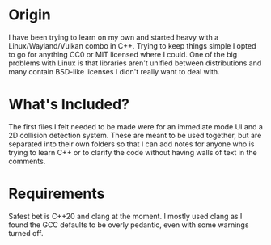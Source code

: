 # Origin
  I have been trying to learn on my own and started heavy with a Linux/Wayland/Vulkan combo in C++.  Trying to keep things simple I opted to go for anything CC0 or MIT licensed where I could.  One of the big problems with Linux is that libraries aren't unified between distributions and many contain BSD-like licenses I didn't really want to deal with. 

# What's Included?
  The first files I felt needed to be made were for an immediate mode UI and a 2D collision detection system.  These are meant to be used together, but are separated into their own folders so that I can add notes for anyone who is trying to learn C++ or to clarify the code without having walls of text in the comments.

# Requirements
  Safest bet is C++20 and clang at the moment.  I mostly used clang as I found the GCC defaults to be overly pedantic, even with some warnings turned off.
